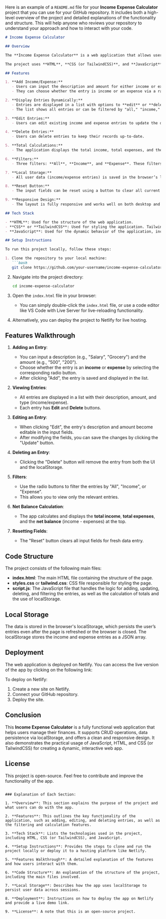Here is an example of a `README.md` file for your **Income Expense Calculator** project that you can use for your GitHub repository. It includes both a high-level overview of the project and detailed explanations of the functionality and structure. This will help anyone who reviews your repository to understand your approach and how to interact with your code.

```markdown
# Income Expense Calculator

## Overview

The **Income Expense Calculator** is a web application that allows users to manage their income and expenses efficiently. This application provides users with the ability to add, edit, delete, and filter their income and expense entries. Additionally, it offers a real-time overview of their financial status, including the total income, total expenses, and net balance. 

The project uses **HTML**, **CSS (or TailwindCSS)**, and **JavaScript** for both the front-end and dynamic functionality. It includes CRUD (Create, Read, Update, Delete) operations for managing financial data and utilizes **localStorage** to persist data across browser sessions.

## Features

1. **Add Income/Expense:**
   - Users can input the description and amount for either income or expense.
   - They can choose whether the entry is income or an expense via a radio button.

2. **Display Entries Dynamically:**
   - Entries are displayed in a list with options to **edit** or **delete** each one.
   - The list shows all entries or can be filtered by "all," "income," or "expense" using radio buttons.

3. **Edit Entries:**
   - Users can edit existing income and expense entries to update the description or amount.

4. **Delete Entries:**
   - Users can delete entries to keep their records up-to-date.

5. **Total Calculations:**
   - The application displays the total income, total expenses, and the **net balance** at the top of the page.

6. **Filters:**
   - Three filters: **All**, **Income**, and **Expense**. These filters allow users to view the list of entries based on their selection.

7. **Local Storage:**
   - All user data (income/expense entries) is saved in the browser’s localStorage, ensuring data persistence across sessions.

8. **Reset Button:**
   - The input fields can be reset using a button to clear all current values.

9. **Responsive Design:**
   - The layout is fully responsive and works well on both desktop and mobile devices.

## Tech Stack

- **HTML**: Used for the structure of the web application.
- **CSS** or **TailwindCSS**: Used for styling the application. TailwindCSS is used for a more efficient, utility-first approach to design.
- **JavaScript**: Used for the dynamic behavior of the application, including adding, editing, deleting, and filtering the entries.

## Setup Instructions

To run this project locally, follow these steps:

1. Clone the repository to your local machine:
   ```bash
   git clone https://github.com/your-username/income-expense-calculator.git
   ```

2. Navigate into the project directory:
   ```bash
   cd income-expense-calculator
   ```

3. Open the `index.html` file in your browser:
   - You can simply double-click the `index.html` file, or use a code editor like VS Code with Live Server for live-reloading functionality.

4. Alternatively, you can deploy the project to Netlify for live hosting.

## Features Walkthrough

1. **Adding an Entry**:
   - You can input a description (e.g., "Salary", "Grocery") and the amount (e.g., "500", "200").
   - Choose whether the entry is an **income** or **expense** by selecting the corresponding radio button.
   - After clicking "Add", the entry is saved and displayed in the list.

2. **Viewing Entries**:
   - All entries are displayed in a list with their description, amount, and type (income/expense).
   - Each entry has **Edit** and **Delete** buttons.

3. **Editing an Entry**:
   - When clicking "Edit", the entry's description and amount become editable in the input fields.
   - After modifying the fields, you can save the changes by clicking the "Update" button.

4. **Deleting an Entry**:
   - Clicking the "Delete" button will remove the entry from both the UI and the localStorage.

5. **Filters**:
   - Use the radio buttons to filter the entries by "All", "Income", or "Expense".
   - This allows you to view only the relevant entries.

6. **Net Balance Calculation**:
   - The app calculates and displays the **total income**, **total expenses**, and the **net balance** (income - expenses) at the top.

7. **Resetting Fields**:
   - The "Reset" button clears all input fields for fresh data entry.

## Code Structure

The project consists of the following main files:

- **index.html**: The main HTML file containing the structure of the page.
- **styles.css** or **tailwind.css**: CSS file responsible for styling the page.
- **script.js**: The JavaScript file that handles the logic for adding, updating, deleting, and filtering the entries, as well as the calculation of totals and the use of localStorage.

## Local Storage

The data is stored in the browser's localStorage, which persists the user’s entries even after the page is refreshed or the browser is closed. The localStorage stores the income and expense entries as a JSON array.

## Deployment

The web application is deployed on Netlify. You can access the live version of the app by clicking on the following link:

To deploy on Netlify:

1. Create a new site on Netlify.
2. Connect your GitHub repository.
3. Deploy the site.

## Conclusion

This **Income Expense Calculator** is a fully functional web application that helps users manage their finances. It supports CRUD operations, data persistence via localStorage, and offers a clean and responsive design. It also demonstrates the practical usage of JavaScript, HTML, and CSS (or TailwindCSS) for creating a dynamic, interactive web app.

## License

This project is open-source. Feel free to contribute and improve the functionality of the app.

```

### Explanation of Each Section:

1. **Overview**: This section explains the purpose of the project and what users can do with the app.
   
2. **Features**: This outlines the key functionality of the application, such as adding, editing, and deleting entries, as well as the filtering and calculation features.

3. **Tech Stack**: Lists the technologies used in the project, including HTML, CSS (or TailwindCSS), and JavaScript.

4. **Setup Instructions**: Provides the steps to clone and run the project locally or deploy it to a hosting platform like Netlify.

5. **Features Walkthrough**: A detailed explanation of the features and how users interact with them.

6. **Code Structure**: An explanation of the structure of the project, including the main files involved.

7. **Local Storage**: Describes how the app uses localStorage to persist user data across sessions.

8. **Deployment**: Instructions on how to deploy the app on Netlify and provide a live demo link.

9. **License**: A note that this is an open-source project.
